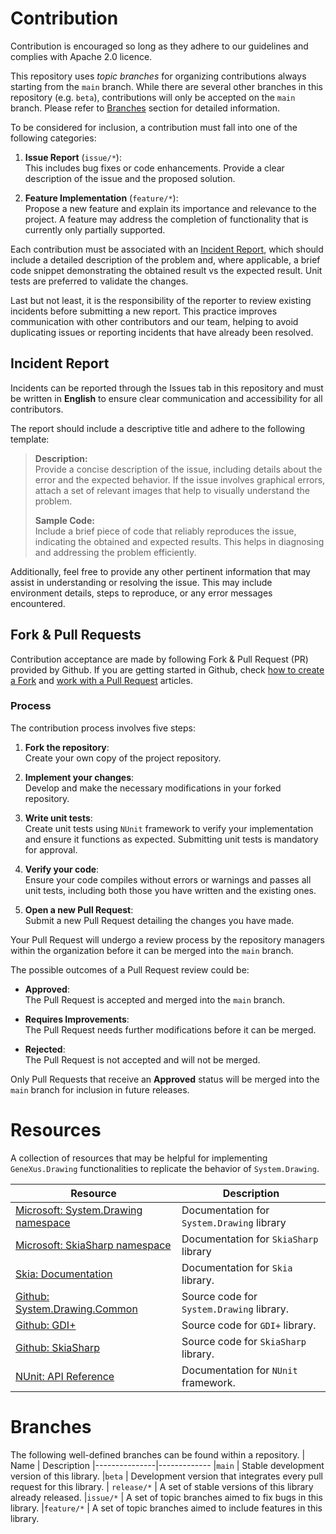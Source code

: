 # Contribution
Contribution is encouraged so long as they adhere to our guidelines and complies with Apache 2.0 licence.

This repository uses _topic branches_ for organizing contributions always starting from the `main` branch. While there are several other branches in this repository (e.g. `beta`), contributions will only be accepted on the `main` branch. Please refer to [Branches](#branches) section for detailed information.

To be considered for inclusion, a contribution must fall into one of the following categories:

1. **Issue Report** (`issue/*`):<br>
   This includes bug fixes or code enhancements. Provide a clear description of the issue and the proposed solution.

2. **Feature Implementation** (`feature/*`):<br>
   Propose a new feature and explain its importance and relevance to the project. A feature may address the completion of functionality that is currently only partially supported.

Each contribution must be associated with an [Incident Report](#incident-report), which should include a detailed description of the problem and, where applicable, a brief code snippet demonstrating the obtained result vs the expected result. Unit tests are preferred to validate the changes.

Last but not least, it is the responsibility of the reporter to review existing incidents before submitting a new report. This practice improves communication with other contributors and our team, helping to avoid duplicating issues or reporting incidents that have already been resolved.

## Incident Report
Incidents can be reported through the Issues tab in this repository and must be written in **English** to ensure clear communication and accessibility for all contributors.

The report should include a descriptive title and adhere to the following template:

> **Description:**<br>
> Provide a concise description of the issue, including details about the error and the expected behavior. If the issue involves graphical errors, attach a set of relevant images that help to visually understand the problem.
>
> **Sample Code:**<br>
> Include a brief piece of code that reliably reproduces the issue, indicating the obtained and expected results. This helps in diagnosing and addressing the problem efficiently.


Additionally, feel free to provide any other pertinent information that may assist in understanding or resolving the issue. This may include environment details, steps to reproduce, or any error messages encountered.

## Fork & Pull Requests
Contribution acceptance are made by following Fork & Pull Request (PR) provided by Github. If you are getting started in Github, check [how to create a Fork](https://help.github.com/en/github/collaborating-with-issues-and-pull-requests/about-forks) and [work with a Pull Request](https://help.github.com/en/github/collaborating-with-issues-and-pull-requests/creating-a-pull-request-from-a-fork) articles.

### Process
The contribution process involves five steps:

1. **Fork the repository**:<br>
   Create your own copy of the project repository.

2. **Implement your changes**:<br>
   Develop and make the necessary modifications in your forked repository.

3. **Write unit tests**:<br>
   Create unit tests using `NUnit` framework to verify your implementation and ensure it functions as expected. Submitting unit tests is mandatory for approval.

4. **Verify your code**:<br>
   Ensure your code compiles without errors or warnings and passes all unit tests, including both those you have written and the existing ones.

5. **Open a new Pull Request**:<br>
   Submit a new Pull Request detailing the changes you have made.

Your Pull Request will undergo a review process by the repository managers within the organization before it can be merged into the `main` branch. 

The possible outcomes of a Pull Request review could be:

* **Approved**:<br>
   The Pull Request is accepted and merged into the `main` branch.

* **Requires Improvements**:<br>
   The Pull Request needs further modifications before it can be merged.

* **Rejected**:<br>
   The Pull Request is not accepted and will not be merged.

Only Pull Requests that receive an **Approved** status will be merged into the `main` branch for inclusion in future releases.

# Resources
A collection of resources that may be helpful for implementing `GeneXus.Drawing` functionalities to replicate the behavior of `System.Drawing`.

| Resource | Description
|----------|------------------------------------------
| [Microsoft: System.Drawing namespace](https://learn.microsoft.com/en-us/dotnet/api/system.drawing) | Documentation for `System.Drawing` library
| [Microsoft: SkiaSharp namespace](https://learn.microsoft.com/en-us/dotnet/api/skiasharp) | Documentation for `SkiaSharp` library
| [Skia: Documentation](https://api.skia.org/) | Documentation for `Skia` library.
| [Github: System.Drawing.Common](https://github.com/dotnet/winforms/tree/8dd0293125e7be7d7215bfdca6c5adc7286d7859/src/System.Drawing.Common/src/System/Drawing) | Source code for `System.Drawing` library.
| [Github: GDI+](https://github.com/mono/libgdiplus/tree/main/src) | Source code for `GDI+` library.
| [Github: SkiaSharp](https://github.com/mono/SkiaSharp/tree/main/binding/SkiaSharp) | Source code for `SkiaSharp` library.
| [NUnit: API Reference](https://docs.nunit.org/) | Documentation for `NUnit` framework.

# Branches
The following well-defined branches can be found within a repository.
| Name          | Description
|---------------|-------------
|`main`			| Stable development version of this library.
|`beta`			| Development version that integrates every pull request for this library.
| `release/*`	| A set of stable versions of this library already released.
|`issue/*`		| A set of topic branches aimed to fix bugs in this library.
|`feature/*`	| A set of topic branches aimed to include features in this library.